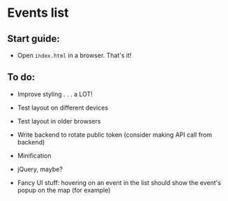 # Events list 

## Start guide:

- Open ```index.html``` in a browser. That's it!

## To do:

- Improve styling . . . a LOT!

- Test layout on different devices

- Test layout in older browsers

- Write backend to rotate public token (consider making API call from backend)

- Minification

- jQuery, maybe?

- Fancy UI stuff: hovering on an event in the list should show the event's popup on the map (for example)